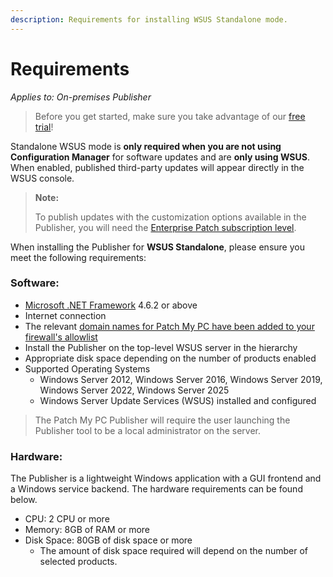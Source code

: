 ```yaml
---
description: Requirements for installing WSUS Standalone mode.
---
```


# Requirements

_Applies to: On-premises Publisher_

> Before you get started, make sure you take advantage of our [free trial](https://patchmypc.com/free-trial)!

Standalone WSUS mode is **only required when you are not using Configuration Manager** for software updates and are **only using WSUS**. When enabled, published third-party updates will appear directly in the WSUS console.

> **Note:**
>
> To publish updates with the customization options available in the Publisher, you will need the [Enterprise Patch subscription level](https://patchmypc.com/frequently-asked-questions#subscription-comparisons).

When installing the Publisher for **WSUS Standalone**, please ensure you meet the following requirements:

### Software:

* [Microsoft .NET Framework](https://learn.microsoft.com/en-us/dotnet/framework/migration-guide/versions-and-dependencies) 4.6.2 or above
* Internet connection
* The relevant [domain names for Patch My PC have been added to your firewall's allowlist](https://patchmypc.com/list-of-domains-used-for-downloads-in-patch-my-pc-update-catalog)
* Install the Publisher on the top-level WSUS server in the hierarchy
* Appropriate disk space depending on the number of products enabled
* Supported Operating Systems
  * Windows Server 2012, Windows Server 2016, Windows Server 2019, Windows Server 2022, Windows Server 2025
  * Windows Server Update Services (WSUS) installed and configured

> The Patch My PC Publisher will require the user launching the Publisher tool to be a local administrator on the server.

### Hardware:

The Publisher is a lightweight Windows application with a GUI frontend and a Windows service backend. The hardware requirements can be found below.

* CPU: 2 CPU or more
* Memory: 8GB of RAM or more
* Disk Space: 80GB of disk space or more
  * The amount of disk space required will depend on the number of selected products.
